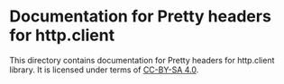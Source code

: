 # Documentation for Pretty headers for http.client

This directory contains documentation for Pretty headers for http.client library. It is licensed under terms of [CC-BY-SA 4.0](LICENSES/CC-BY-4.0.txt).
